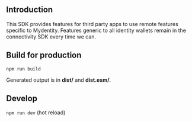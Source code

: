 ## Introduction

This SDK provides features for third party apps to use remote features specific to Mydentity.
Features generic to all identity wallets remain in the connectivity SDK every time we can.

## Build for production

```npm run build```

Generated output is in **dist/** and **dist.esm/**.

## Develop

```npm run dev``` (hot reload)